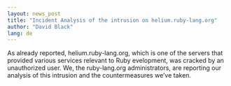 ```yaml
---
layout: news_post
title: "Incident Analysis of the intrusion on helium.ruby-lang.org"
author: "David Black"
lang: de
---
```


As already reported, helium.ruby-lang.org, which is one of the servers
that provided various services relevant to Ruby evelopment, was cracked
by an unauthorized user. We, the ruby-lang.org administrators, are
reporting our analysis of this intrusion and the countermeasures we’ve
taken.

